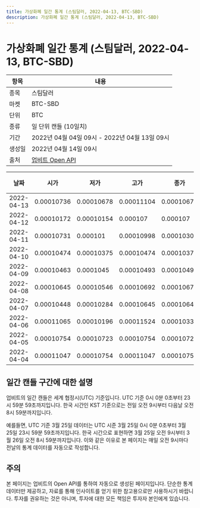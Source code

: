 ```yaml
---
title: 가상화폐 일간 통계 (스팀달러, 2022-04-13, BTC-SBD)
description: 가상화폐 일간 통계 (스팀달러, 2022-04-13, BTC-SBD)
---
```



가상화폐 일간 통계 (스팀달러, 2022-04-13, BTC-SBD)
===

|항목|내용|
|--|--|
|종목|스팀달러|
|마켓|BTC-SBD|
|단위|BTC|
|종류|일 단위 캔들 (10일치)|
|기간|2022년 04월 04일 09시 - 2022년 04월 13일 09시|
|생성일|2022년 04월 14일 09시|
|출처|[업비트 Open API](https://docs.upbit.com)|


|날짜|시가|저가|고가|종가|비고|
|--|--|--|--|--|--|
|2022-04-13|0.00010736|0.00010678|0.00011104|0.00010678|    |
|2022-04-12|0.00010172|0.00010154|0.000107|0.000107|    |
|2022-04-11|0.00010731|0.000101|0.00010998|0.00010303|    |
|2022-04-10|0.00010474|0.00010375|0.00010474|0.00010375|    |
|2022-04-09|0.00010463|0.0001045|0.00010493|0.00010491|    |
|2022-04-08|0.00010645|0.00010546|0.00010692|0.00010676|    |
|2022-04-07|0.00010448|0.00010284|0.00010645|0.00010645|    |
|2022-04-06|0.00011065|0.00010196|0.00011524|0.00010331|    |
|2022-04-05|0.00010754|0.00010723|0.00010754|0.00010723|    |
|2022-04-04|0.00011047|0.00010754|0.00011047|0.00010754|    |


일간 캔들 구간에 대한 설명
---


업비트의 일간 캔들은 세계 협정시(UTC) 기준입니다. 
UTC 기준 0시 0분 0초부터 23시 59분 59초까지입니다. 
한국 시간인 KST 기준으로는 전일 오전 9시부터 다음날 오전 8시 59분까지입니다. 


예를들면, UTC 기준 3월 25일 데이터는 UTC 시준 3월 25일 0시 0분 0초부터 3월 25일 23시 59분 59초까지입니다. 
한국 시간으로 표현하면 3월 25일 오전 9시부터 3월 26일 오전 8시 59분까지입니다. 
이와 같은 이유로 본 페이지는 매일 오전 9시마다 전날의 통계 데이터를 자동으로 작성합니다. 


주의
---


본 페이지는 업비트의 Open API를 통하여 자동으로 생성된 페이지입니다. 
단순한 통계 데이터만 제공하고, 자료를 통해 인사이트를 얻기 위한 참고용으로만 사용하시기 바랍니다. 
투자를 권유하는 것은 아니며, 투자에 대한 모든 책임은 투자자 본인에게 있습니다. 
